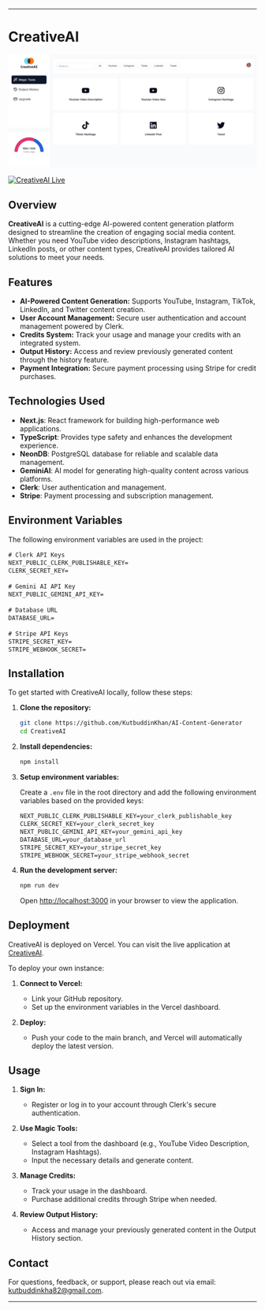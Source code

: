 
---

# CreativeAI

![CreativeAI Dashboard](public/Dashboard.jpeg)

[![CreativeAI Live](https://img.shields.io/badge/Live-Website-brightgreen)](https://creativeai-murex.vercel.app/)

## Overview

**CreativeAI** is a cutting-edge AI-powered content generation platform designed to streamline the creation of engaging social media content. Whether you need YouTube video descriptions, Instagram hashtags, LinkedIn posts, or other content types, CreativeAI provides tailored AI solutions to meet your needs.

## Features

- **AI-Powered Content Generation:** Supports YouTube, Instagram, TikTok, LinkedIn, and Twitter content creation.
- **User Account Management:** Secure user authentication and account management powered by Clerk.
- **Credits System:** Track your usage and manage your credits with an integrated system.
- **Output History:** Access and review previously generated content through the history feature.
- **Payment Integration:** Secure payment processing using Stripe for credit purchases.

## Technologies Used

- **Next.js**: React framework for building high-performance web applications.
- **TypeScript**: Provides type safety and enhances the development experience.
- **NeonDB**: PostgreSQL database for reliable and scalable data management.
- **GeminiAI**: AI model for generating high-quality content across various platforms.
- **Clerk**: User authentication and management.
- **Stripe**: Payment processing and subscription management.

## Environment Variables

The following environment variables are used in the project:

```env
# Clerk API Keys
NEXT_PUBLIC_CLERK_PUBLISHABLE_KEY=
CLERK_SECRET_KEY=

# Gemini AI API Key
NEXT_PUBLIC_GEMINI_API_KEY=

# Database URL
DATABASE_URL=

# Stripe API Keys
STRIPE_SECRET_KEY=
STRIPE_WEBHOOK_SECRET=
```

## Installation

To get started with CreativeAI locally, follow these steps:

1. **Clone the repository:**

   ```bash
   git clone https://github.com/KutbuddinKhan/AI-Content-Generator
   cd CreativeAI
   ```

2. **Install dependencies:**

   ```bash
   npm install
   ```

3. **Setup environment variables:**

   Create a `.env` file in the root directory and add the following environment variables based on the provided keys:

   ```env
   NEXT_PUBLIC_CLERK_PUBLISHABLE_KEY=your_clerk_publishable_key
   CLERK_SECRET_KEY=your_clerk_secret_key
   NEXT_PUBLIC_GEMINI_API_KEY=your_gemini_api_key
   DATABASE_URL=your_database_url
   STRIPE_SECRET_KEY=your_stripe_secret_key
   STRIPE_WEBHOOK_SECRET=your_stripe_webhook_secret
   ```

4. **Run the development server:**

   ```bash
   npm run dev
   ```

   Open [http://localhost:3000](http://localhost:3000) in your browser to view the application.

## Deployment

CreativeAI is deployed on Vercel. You can visit the live application at [CreativeAI](https://creativeai-murex.vercel.app/).

To deploy your own instance:

1. **Connect to Vercel:**
   - Link your GitHub repository.
   - Set up the environment variables in the Vercel dashboard.

2. **Deploy:**
   - Push your code to the main branch, and Vercel will automatically deploy the latest version.

## Usage

1. **Sign In:**
   - Register or log in to your account through Clerk's secure authentication.

2. **Use Magic Tools:**
   - Select a tool from the dashboard (e.g., YouTube Video Description, Instagram Hashtags).
   - Input the necessary details and generate content.

3. **Manage Credits:**
   - Track your usage in the dashboard.
   - Purchase additional credits through Stripe when needed.

4. **Review Output History:**
   - Access and manage your previously generated content in the Output History section.



## Contact

For questions, feedback, or support, please reach out via email: [kutbuddinkha82@gmail.com](mailto:kutbuddinkha82@gmail.com).

---

